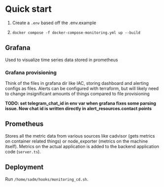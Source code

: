 # Quick start

1. Create a `.env` based off the .env.example

1. `docker compose -f docker-compose-monitoring.yml up --build`

## Grafana

Used to visualize time series data stored in prometheus

### Grafana provisioning

Think of the files in grafana dir like IAC, storing dashboard and alerting configs as files. Alerts can be configured with terraform, but will likely need to change insignificant amounts of things compared to file provisioning

**TODO: set telegram_chat_id in env var when grafana fixes some parsing issue. Now chat id is written directly in alert_resources.contact points**

## Prometheus

Stores all the metric data from various sources like cadvisor (gets metrics on container related things) or node_exporter (metrics on the machine itself). Metrics on the actual application is added to the backend application code (`server.ts`).

## Deployment

Run `/home/sadm/hooks/monitoring_cd.sh`.
